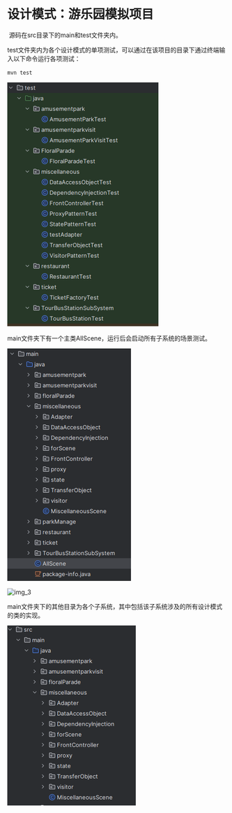 # 设计模式：游乐园模拟项目

​	源码在src目录下的main和test文件夹内。

​	test文件夹内为各个设计模式的单项测试，可以通过在该项目的目录下通过终端输入以下命令运行各项测试：

```powershell
mvn test
```

![img_2](.\img\img_2.png)

​	main文件夹下有一个主类AllScene，运行后会启动所有子系统的场景测试。

![img](.\img\img.png)

![img_3](E:\Idea\try-jms\DesignPattern\img\img_3.png)

​	main文件夹下的其他目录为各个子系统，其中包括该子系统涉及的所有设计模式的类的实现。

![img_1](.\img\img_1.png)